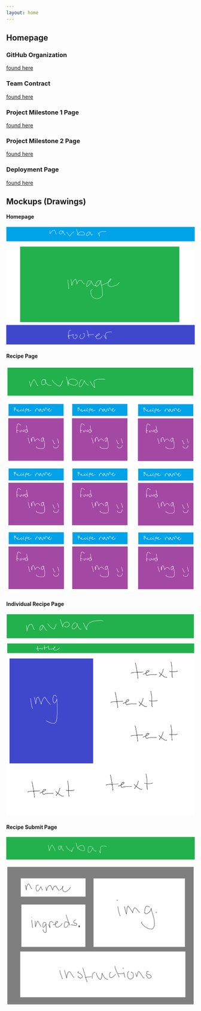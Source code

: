 ```yaml
---
layout: home
---
```


## Homepage

### GitHub Organization

[found here](https://github.com/Cooking-Compass)

### Team Contract
[found here](https://docs.google.com/document/d/1vPueASUJx5Af_aTIyjsdGVoajnHm5Qxhm5PrnRTxdoA/edit?usp=sharing)

### Project Milestone 1 Page
[found here](https://github.com/orgs/Cooking-Compass/projects/1)

### Project Milestone 2 Page
[found here](https://github.com/orgs/Cooking-Compass/projects/2)

### Deployment Page
[found here](https://cooking-compass-khaki.vercel.app/)

## Mockups (Drawings)
#### Homepage 
<img src="images/homepage.png">

#### Recipe Page
<img src="images/recipe-page.png">

#### Individual Recipe Page
<img src="images/recipe.png">

#### Recipe Submit Page
<img src="images/submit.png">
